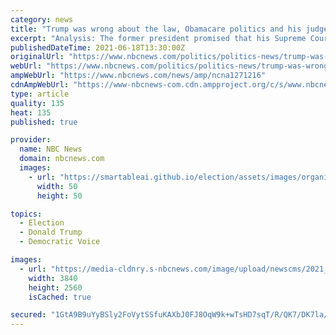 ```yaml
---
category: news
title: "Trump was wrong about the law, Obamacare politics and his judges"
excerpt: "Analysis: The former president promised that his Supreme Court picks would overturn the Affordable Care Act. He met the court's ruling with the deafening silence of defeat."
publishedDateTime: 2021-06-18T13:30:00Z
originalUrl: "https://www.nbcnews.com/politics/politics-news/trump-was-wrong-about-law-obamacare-politics-his-judges-n1271216"
webUrl: "https://www.nbcnews.com/politics/politics-news/trump-was-wrong-about-law-obamacare-politics-his-judges-n1271216"
ampWebUrl: "https://www.nbcnews.com/news/amp/ncna1271216"
cdnAmpWebUrl: "https://www-nbcnews-com.cdn.ampproject.org/c/s/www.nbcnews.com/news/amp/ncna1271216"
type: article
quality: 135
heat: 135
published: true

provider:
  name: NBC News
  domain: nbcnews.com
  images:
    - url: "https://smartableai.github.io/election/assets/images/organizations/nbcnews.com-50x50.jpg"
      width: 50
      height: 50

topics:
  - Election
  - Donald Trump
  - Democratic Voice

images:
  - url: "https://media-cldnry.s-nbcnews.com/image/upload/newscms/2021_24/3484063/210617-trump-obamacare-mb-1951.jpg"
    width: 3840
    height: 2560
    isCached: true

secured: "1GtA9B9uYyBSly2FoVytSSfuKAXbJ0FJ8OqW9k+wTsHD7sqT/R/QK7/DK7la/fh04PR58nlBY6b9DT8Crpv0dGS/WWR+QDSHdjdezWsALiqTH35CCzR2W5KXxKCrhOrHttelWZYhXjvxbmnC61v0LCKq0+fNncoQYaqXf3wq+O5rRIrqjFwmffBvQ3yjMS7ZBXTZ8Obg+aIksCgVCsk1ygH753UbRj0SV5boWOZHpUF33ekXTdMKEFGpRtWihLtVoDg2mr25IuPeBeBd8w7zxMJRCYBxvwfcHGjvMnS41CaTK4698Lcz2HgJEdMS3yXfsgFCEa60PylbzQfCphyYzCQnxNmqa/hKWeiWz9cG4hE=;grOdcOAEBnGifuUQzqTMUA=="
---
```



